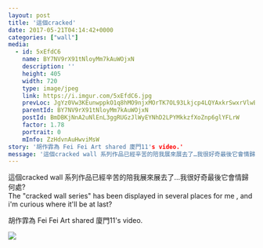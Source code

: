 ```yaml
---
layout: post
title: '這個cracked' 
date: 2017-05-21T04:14:42+0000 
categories: ["wall"] 
media:
  - id: 5xEfdC6
    name: BY7NV9rX91tNloyMm7kAuWOjxN
    description: ''   
    height: 405
    width: 720
    type: image/jpeg
    link: https://i.imgur.com/5xEfdC6.jpg
    prevLoc: JgYz0Vw3KEunwppkO1q8hMO9njxMOrTK7OL93Lkjcp4LQYAxkrSwxrVlwEr3IwzEMvP611hvKrjJQVV9HvwvKyG1zmHN0xG4Rnmqt209nXqA2KfJrjry9mzKuLB8Wjvp5YFvWLmDZpo7IkPV02YXO6CJBOG6o8Y3crE6kBQ9mmi9Jvr9PglDI7gWElzwBXf5POy9rz1AIJKAJ0YEMoc8rEPAzrYjhlXyvzqQWNcYpo3rRrVysOpBGAp2oMhQ7vA7N8lJUnZP
    parentId: BY7NV9rX91tNloyMm7kAuWOjxN
    postId: BmDBKjNnA2uNlEnL3ggRUGzJlWyEYNhD2LPYMkkzfXoZnp6glYFLrW
    factor: 1.78
    portrait: 0
    mInfo: ZzHdvnAuHwviMsW
story: '胡作霏為 Fei Fei Art shared 廈門11's video.'  
message: '這個cracked wall 系列作品已經辛苦的陪我展來展去了…我很好奇最後它會情歸何處?  The "cracked wall ser..'  
---
```


這個cracked wall 系列作品已經辛苦的陪我展來展去了…我很好奇最後它會情歸何處?  
The "cracked wall series" has been displayed in several places for me , and i'm curious where it'll be at last?
 
 
[//]: #story:
胡作霏為 Fei Fei Art shared 廈門11's video.


[//]: #media:  
<a href="https://i.imgur.com/5xEfdC6.jpg"><img class="postImage" src="https://i.imgur.com/5xEfdC6h.jpg" />  
</a>   
